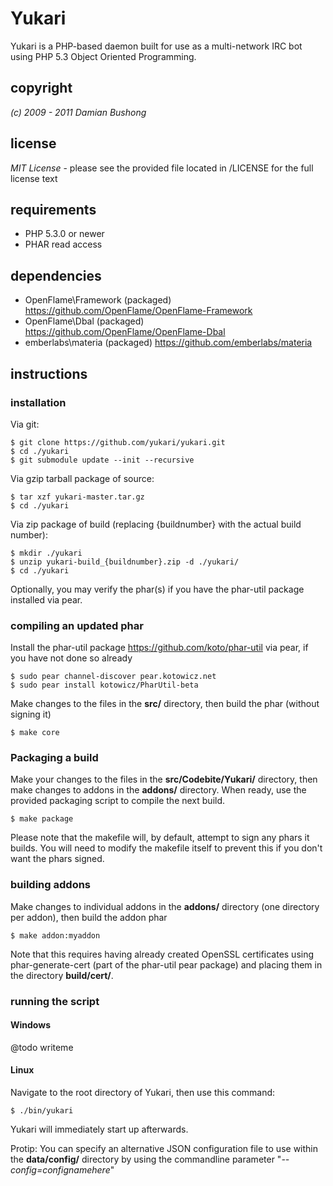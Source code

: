 # Yukari

Yukari is a PHP-based daemon built for use as a multi-network IRC bot using PHP 5.3 Object Oriented Programming.

## copyright

*(c) 2009 - 2011 Damian Bushong*

## license

 *MIT License* - please see the provided file located in /LICENSE for the full license text

## requirements

* PHP 5.3.0 or newer
* PHAR read access

## dependencies

* OpenFlame\Framework (packaged) <https://github.com/OpenFlame/OpenFlame-Framework>
* OpenFlame\Dbal (packaged) <https://github.com/OpenFlame/OpenFlame-Dbal>
* emberlabs\materia (packaged) <https://github.com/emberlabs/materia>

## instructions

### installation

Via git:

    $ git clone https://github.com/yukari/yukari.git
    $ cd ./yukari
    $ git submodule update --init --recursive

Via gzip tarball package of source:

    $ tar xzf yukari-master.tar.gz
    $ cd ./yukari

Via zip package of build (replacing {buildnumber} with the actual build number):

    $ mkdir ./yukari
    $ unzip yukari-build_{buildnumber}.zip -d ./yukari/
    $ cd ./yukari

Optionally, you may verify the phar(s) if you have the phar-util package installed via pear.

### compiling an updated phar

Install the phar-util package <https://github.com/koto/phar-util> via pear, if you have not done so already

    $ sudo pear channel-discover pear.kotowicz.net
    $ sudo pear install kotowicz/PharUtil-beta

Make changes to the files in the **src/** directory, then build the phar (without signing it)

    $ make core

### Packaging a build

Make your changes to the files in the **src/Codebite/Yukari/** directory, then make changes to addons in the **addons/** directory.  When ready, use the provided packaging script to compile the next build.

    $ make package

Please note that the makefile will, by default, attempt to sign any phars it builds.  You will need to modify the makefile itself to prevent this if you don't want the phars signed.

### building addons

Make changes to individual addons in the **addons/** directory (one directory per addon), then build the addon phar

    $ make addon:myaddon

Note that this requires having already created OpenSSL certificates using phar-generate-cert (part of the phar-util pear package) and placing them in the directory **build/cert/**.

### running the script

#### Windows

@todo writeme

#### Linux

Navigate to the root directory of Yukari, then use this command:

	$ ./bin/yukari

Yukari will immediately start up afterwards.

Protip: You can specify an alternative JSON configuration file to use within the **data/config/** directory by using the commandline parameter "*--config=confignamehere*"
